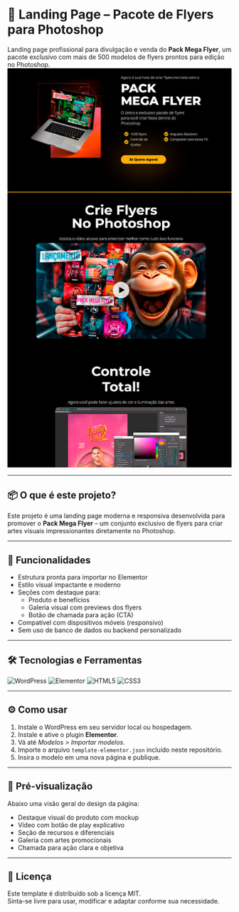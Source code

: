 # 🎨 Landing Page – Pacote de Flyers para Photoshop

Landing page profissional para divulgação e venda do **Pack Mega Flyer**, um pacote exclusivo com mais de 500 modelos de flyers prontos para edição no Photoshop.
![Preview da Landing Page](modelo-megaflyer.jpg)

---

## 📦 O que é este projeto?

Este projeto é uma landing page moderna e responsiva desenvolvida para promover o **Pack Mega Flyer** – um conjunto exclusivo de flyers para criar artes visuais impressionantes diretamente no Photoshop.

---

## 🚀 Funcionalidades

- Estrutura pronta para importar no Elementor
- Estilo visual impactante e moderno
- Seções com destaque para:
  - Produto e benefícios
  - Galeria visual com previews dos flyers
  - Botão de chamada para ação (CTA)
- Compatível com dispositivos móveis (responsivo)
- Sem uso de banco de dados ou backend personalizado

---

## 🛠️ Tecnologias e Ferramentas

![WordPress](https://img.shields.io/badge/WordPress-21759B?style=for-the-badge&logo=wordpress&logoColor=white)
![Elementor](https://img.shields.io/badge/Elementor-92003B?style=for-the-badge&logo=elementor&logoColor=white)
![HTML5](https://img.shields.io/badge/HTML5-E34F26?style=for-the-badge&logo=html5&logoColor=white)
![CSS3](https://img.shields.io/badge/CSS3-1572B6?style=for-the-badge&logo=css3&logoColor=white)

---

## ⚙️ Como usar

1. Instale o WordPress em seu servidor local ou hospedagem.
2. Instale e ative o plugin **Elementor**.
3. Vá até *Modelos > Importar modelos*.
4. Importe o arquivo `template-elementor.json` incluído neste repositório.
5. Insira o modelo em uma nova página e publique.

---

## 📸 Pré-visualização

Abaixo uma visão geral do design da página:

- Destaque visual do produto com mockup
- Vídeo com botão de play explicativo
- Seção de recursos e diferenciais
- Galeria com artes promocionais
- Chamada para ação clara e objetiva

---

## 📝 Licença

Este template é distribuído sob a licença MIT.  
Sinta-se livre para usar, modificar e adaptar conforme sua necessidade.
